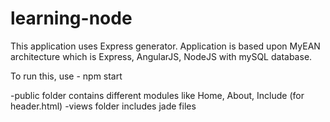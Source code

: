 # learning-node

This application uses Express generator. Application is based upon MyEAN architecture which is Express, AngularJS, NodeJS with mySQL database.

To run this, use - npm start

-public folder contains different modules like Home, About, Include (for header.html)
-views folder includes jade files

